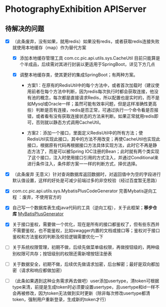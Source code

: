 # PhotographyExhibition APIServer

## 待解决的问题

- [x] （此条废弃，没有如果，就用redis）如果没有redis，或者获取redis连接失败就使用本地缓存（map）作为替代方案
  
    - [x] 添加本地缓存管理工具 com.cc.pic.api.utils.sys.CacheUtil 目前只能算是个半成品，后续需对其进行封装以更适用于SpringBoot，详见下方几点
    
    - [x] 调整本地缓存类，使其更好的集成SpringBoot；有两种方案。
      
        - 方案1：在原有的RedisUtil中的每个方法中，或者首次加载时（建议使用前者在每个方法中判断，因为redis每次执行时都会获取连接，他没有池的概念，每次都是直接请求Redis，所以配置也是实时的，而不是如Mysql或Oracle一样；虽然可能有效率问题，但是这样准确性更高些）判断是否有连接，redis是否正常，可通过执行一个命令看是否报错，或者看有没有获取连接状态的方法来判断。如果正常就用redis即可，否则就以静态方式调用CacheUtil。
        
        - 方案2：添加一个接口，里面定义RedisUtil中的所有方法；使RedisUtil实现此接口，其中的方法不用改变；再使CacheUtil也实现此接口，根据原有代码再根据接口方法具体实现方法，此时它不再是静态方法了，而是可以被Spring IOC注册的Bean；此时就有两个类实现了这个接口，注入时使用接口引用的方式注入，并通过Conditional来进行条件注入，条件即方案一一样的判断方式，择优选择。
- [x] （此条废弃 无意义）针对查询数据库返回数据时，对返回值中为空的字段进行默认值设置，这样的好处是可减少前端过多的非空校验（经过百度暂无思路）
- [x] com.cc.pic.api.utils.sys.MybatisPlusCodeGenerator 完善Mybatis逆向工程 ：废弃，不使用官方的
- [x] 自己写一个数据库表生成java代码的工具（逆向工程），关于此框架；**移步仓库** [MyBatisPlusGenerator](https://github.com/CandyMuj/MyBatisPlusGenerator)
- [x] 关于接口鉴权，需要做一个优化，现在是所有的接口都鉴权了，但有些东西并不需要鉴权，也不能鉴权，比如swagger内置的文档或接口等；鉴权对于接口鉴权和方法鉴权的判断及校验逻辑需要优化一下
- [ ] 关于系统权限管理，初期不做，后续先做菜单级权限，再做按钮级的，两种级别权限可共存；按钮级别的权限还需新增按钮注册表
- [ ] 关于数据安全，初期不做，后续优先做请求加密，后台解密；最好是双向都加密（请求和响应都做加密）
- [ ] （此条如果遇到这种业务需求再去做吧）user添加usertype，清token可根据type来清，前提是生成token时必须要设置usertype，且usertype和id一样不会再被修改，因为token无法做到实时更新（除非每次修改usertype都清token，强制用户重新登录，生成新的token才行）

